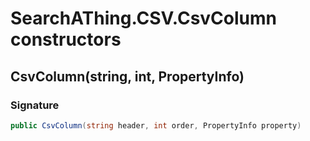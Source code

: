 # SearchAThing.CSV.CsvColumn constructors
## CsvColumn(string, int, PropertyInfo)
### Signature
```csharp
public CsvColumn(string header, int order, PropertyInfo property)
```
